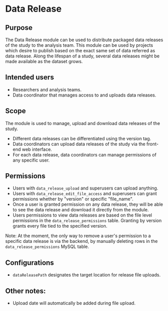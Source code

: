 # Data Release


## Purpose

The Data Release module can be used to distribute packaged data releases 
of the study to the analysis team. This module can be used by projects 
which desire to publish based on the exact same set of data referred
as data release. Along the lifespan of a study, several data releases might
be made available as the dataset grows.


## Intended users

- Researchers and analysis teams.
- Data coordinator that manages access to and uploads data releases.


## Scope

The module is used to manage, upload and download data releases of the study.
- Different data releases can be differentiated using the version tag.
- Data coordinators can upload data releases of the study via the front-end
web interface.
- For each data release, data coordinators can manage permissions of any
  specific user.


## Permissions

- Users with `data_release_upload` and superusers can upload anything.
- Users with `data_release_edit_file_access` and superusers can grant 
permissions whether by "version" or specific "file_name".
- Once a user is granted permission on any data release, they will be able
  to see the data release and download it directly from the module.
- Users permissions to view data releases are based on the file
  level permissions in the `data_release_permissions` table. Granting by
  version grants every file tied to the specified version.

Note: At the moment, the only way to remove a user's permission to a specific
      data release is via the backend, by manually deleting rows in the
      `data_release_permissions` MySQL table.


## Configurations

- `dataReleasePath` designates the target location for release file uploads.

## Other notes:

- Upload date will automatically be added during file upload.
